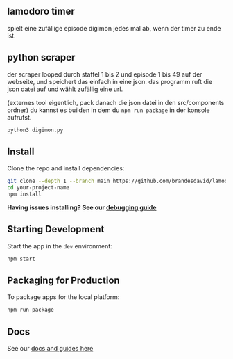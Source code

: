 ## lamodoro timer

spielt eine zufällige episode digimon jedes mal ab, wenn der timer zu ende ist. 

## python scraper

der scraper looped durch staffel 1 bis 2 und episode 1 bis 49 
auf der webseite, und speichert das einfach in eine json. das programm ruft die json datei auf und 
wählt zufällig eine url.

(externes tool eigentlich, pack danach die json datei in den src/components ordner)
du kannst es builden in dem du ```npm run package``` in der konsole aufrufst.



```bash
python3 digimon.py

```

## Install

Clone the repo and install dependencies:

```bash
git clone --depth 1 --branch main https://github.com/brandesdavid/lamodoro your-project-name
cd your-project-name
npm install
```

**Having issues installing? See our [debugging guide](https://github.com/electron-react-boilerplate/electron-react-boilerplate/issues/400)**

## Starting Development

Start the app in the `dev` environment:

```bash
npm start
```

## Packaging for Production

To package apps for the local platform:

```bash
npm run package
```

## Docs

See our [docs and guides here](https://electron-react-boilerplate.js.org/docs/installation)


